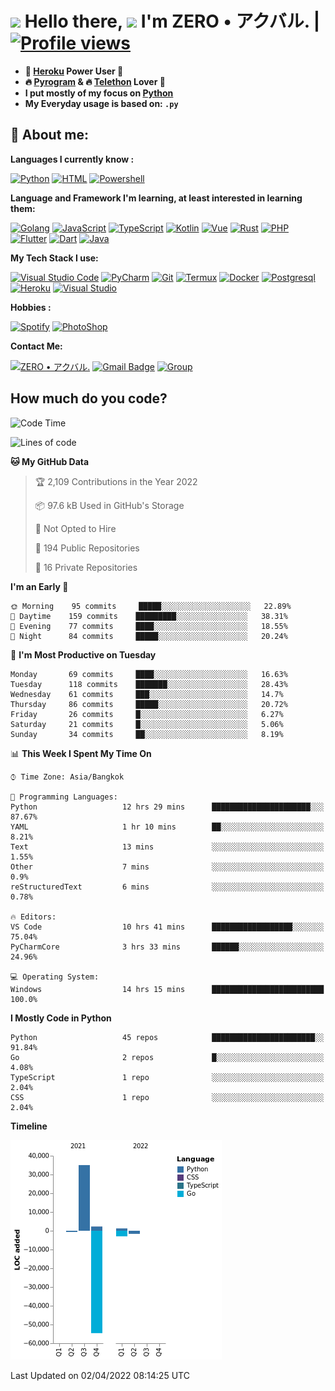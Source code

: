 # <img src="https://i.pinimg.com/originals/01/63/6c/01636c5434cd0462086620c60fdfec16.gif" width="50px"> **Hello there, <img src="https://raw.githubusercontent.com/MartinHeinz/MartinHeinz/master/wave.gif" width="30px">** I'm ZERO • アクバル. | [![Profile views](https://gpvc.arturio.dev/Ryomen-Sukuna)](https://github.com/Ryomen-Sukuna)

- **🐋 [Heroku](https://heroku.com) Power User 💪**
- **🔥 [Pyrogram](https://pyrogram.org) & 🔥 [Telethon](https://github.com/LonamiWebs/Telethon) Lover 💖**
- **I put mostly of my focus on [Python](https://python.org)**
- **My Everyday usage is based on: `.py`**

## 👦 **About me**:

**Languages I currently know :**

[![Python](https://badges.aleen42.com/src/python.svg)](https://python.org)
[![HTML](https://img.shields.io/badge/-HTML-%232c3e50?style=flat&logo=php)](https://whatwg.org)
[![Powershell](https://img.shields.io/badge/-PowerShell-%232c3e50?style=flat&logo=powershell)](https://docs.microsoft.com/en-us/powershell)

**Language ​​and Framework I'm learning, at least interested in learning them:**

[![Golang](https://badges.aleen42.com/src/golang.svg)](https://golang.org)
[![JavaScript](https://badges.aleen42.com/src/javascript.svg)](https://nodejs.org)
[![TypeScript](https://badges.aleen42.com/src/typescript.svg)](https://www.typescriptlang.org)
[![Kotlin](https://badges.aleen42.com/src/kotlin.svg)](https://kotlinlang.org)
[![Vue](https://badges.aleen42.com/src/vue.svg)](https://vuejs.org)
[![Rust](https://img.shields.io/badge/-rust-%232c3e50?style=flat&logo=rust)](https://rust-lang.org)
[![PHP](https://img.shields.io/badge/-php-%232c3e50?style=flat&logo=php)](https://www.php.net)
[![Flutter](https://img.shields.io/badge/-flutter-%232c3e50?style=flat&logo=flutter)](https://flutter.dev)
[![Dart](https://img.shields.io/badge/-dart-%232c3e50?style=flat&logo=dart)](https://dart.dev)
[![Java](https://badges.aleen42.com/src/java.svg)](https://www.java.com/en)

**My Tech Stack I use:**

[![Visual Studio Code](https://badges.aleen42.com/src/visual_studio_code.svg)](https://code.visualstudio.com)
[![PyCharm](https://img.shields.io/badge/-pycharm-%23007ACC?style=flat&logo=pycharm&logoColor=black&color=black&labelColor=green)](https://www.jetbrains.com/pycharm)
[![Git](https://img.shields.io/badge/-Git-%23F05032?style=flat&logo=git&logoColor=%23ffffff)](https://git-scm.com)
[![Termux](https://img.shields.io/badge/-Termux-%232c3e50?style=flat&logo=typescript)](https://termux.com)
[![Docker](https://badges.aleen42.com/src/docker.svg)](https://www.docker.com/)
[![Postgresql](https://img.shields.io/badge/-Postgresql-%232c3e50?style=flat&logo=postgresql)](https://postgresql.org)
[![Heroku](https://img.shields.io/badge/-Heroku-purple?style=flat&logo=heroku)](https://heroku.com)
[![Visual Studio](https://badges.aleen42.com/src/visual_studio.svg)](https://visualstudio.microsoft.com/)

**Hobbies :**

[![Spotify](https://badges.aleen42.com/src/spotify.svg)](https://spotify.com)
[![PhotoShop](https://badges.aleen42.com/src/photoshop.svg)](https://www.adobe.com/products/photoshop.html)

**Contact Me:**

[![ZERO • アクバル.](https://badges.aleen42.com/src/telegram.svg)](https://t.me/Anomaliii)
[![Gmail Badge](https://img.shields.io/badge/-ryomensukuna83@gmail.com-c14438?style=flat&logo=Gmail&logoColor=white)](https://ryomensukuna83@gmail.com)
[![Group](https://img.shields.io/badge/dynamic/json?logo=telegram&label=%40RandomAnimeIndonesia&labelColor=282c34&suffix=+members&color=2CA5E0&query=%24.data.totalSubs&url=https%3A%2F%2Fapi.spencerwoo.com%2Fsubstats%2F%3Fsource%3Dtelegram%26queryKey%3DGrup_Anime_Random&longCache=true%22)](https://t.me/Grup_Anime_Random)
 

## **How much do you code?**

<!--START_SECTION:waka-->
![Code Time](http://img.shields.io/badge/Code%20Time-77%20hrs%208%20mins-blue)

![Lines of code](https://img.shields.io/badge/From%20Hello%20World%20I%27ve%20Written--21%20Thousand%20lines%20of%20code-blue)

**🐱 My GitHub Data** 

> 🏆 2,109 Contributions in the Year 2022
 > 
> 📦 97.6 kB Used in GitHub's Storage 
 > 
> 🚫 Not Opted to Hire
 > 
> 📜 194 Public Repositories 
 > 
> 🔑 16 Private Repositories  
 > 
**I'm an Early 🐤** 

```text
🌞 Morning    95 commits     █████░░░░░░░░░░░░░░░░░░░░   22.89% 
🌆 Daytime    159 commits    █████████░░░░░░░░░░░░░░░░   38.31% 
🌃 Evening    77 commits     ████░░░░░░░░░░░░░░░░░░░░░   18.55% 
🌙 Night      84 commits     █████░░░░░░░░░░░░░░░░░░░░   20.24%

```
📅 **I'm Most Productive on Tuesday** 

```text
Monday       69 commits     ████░░░░░░░░░░░░░░░░░░░░░   16.63% 
Tuesday      118 commits    ███████░░░░░░░░░░░░░░░░░░   28.43% 
Wednesday    61 commits     ███░░░░░░░░░░░░░░░░░░░░░░   14.7% 
Thursday     86 commits     █████░░░░░░░░░░░░░░░░░░░░   20.72% 
Friday       26 commits     █░░░░░░░░░░░░░░░░░░░░░░░░   6.27% 
Saturday     21 commits     █░░░░░░░░░░░░░░░░░░░░░░░░   5.06% 
Sunday       34 commits     ██░░░░░░░░░░░░░░░░░░░░░░░   8.19%

```


📊 **This Week I Spent My Time On** 

```text
⌚︎ Time Zone: Asia/Bangkok

💬 Programming Languages: 
Python                   12 hrs 29 mins      ██████████████████████░░░   87.67% 
YAML                     1 hr 10 mins        ██░░░░░░░░░░░░░░░░░░░░░░░   8.21% 
Text                     13 mins             ░░░░░░░░░░░░░░░░░░░░░░░░░   1.55% 
Other                    7 mins              ░░░░░░░░░░░░░░░░░░░░░░░░░   0.9% 
reStructuredText         6 mins              ░░░░░░░░░░░░░░░░░░░░░░░░░   0.78%

🔥 Editors: 
VS Code                  10 hrs 41 mins      ██████████████████░░░░░░░   75.04% 
PyCharmCore              3 hrs 33 mins       ██████░░░░░░░░░░░░░░░░░░░   24.96%

💻 Operating System: 
Windows                  14 hrs 15 mins      █████████████████████████   100.0%

```

**I Mostly Code in Python** 

```text
Python                   45 repos            ███████████████████████░░   91.84% 
Go                       2 repos             █░░░░░░░░░░░░░░░░░░░░░░░░   4.08% 
TypeScript               1 repo              ░░░░░░░░░░░░░░░░░░░░░░░░░   2.04% 
CSS                      1 repo              ░░░░░░░░░░░░░░░░░░░░░░░░░   2.04%

```


**Timeline**

![Chart not found](https://raw.githubusercontent.com/Ryomen-Sukuna/Ryomen-Sukuna/master/charts/bar_graph.png) 


 Last Updated on 02/04/2022 08:14:25 UTC
<!--END_SECTION:waka-->
